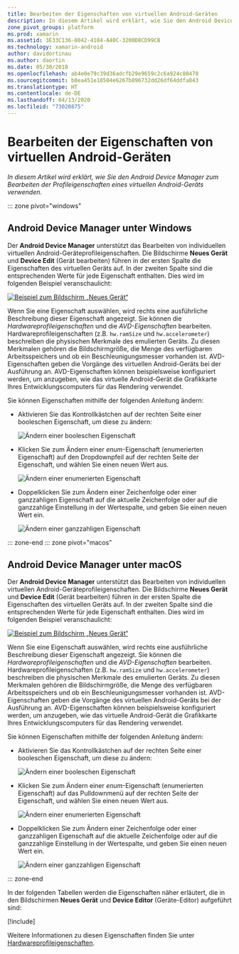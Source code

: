 ```yaml
---
title: Bearbeiten der Eigenschaften von virtuellen Android-Geräten
description: In diesem Artikel wird erklärt, wie Sie den Android Device Manager zum Bearbeiten der Profileigenschaften eines virtuellen Android-Geräts verwenden.
zone_pivot_groups: platform
ms.prod: xamarin
ms.assetid: 3E33C136-8042-4184-A40C-3200D8CD99CB
ms.technology: xamarin-android
author: davidortinau
ms.author: daortin
ms.date: 05/30/2018
ms.openlocfilehash: ab4e0e79c39d36adcfb29e9659c2c6a924c80470
ms.sourcegitcommit: b0ea451e18504e6267b896732dd26df64ddfa843
ms.translationtype: HT
ms.contentlocale: de-DE
ms.lasthandoff: 04/13/2020
ms.locfileid: "73020875"
---
```

# <a name="editing-android-virtual-device-properties"></a>Bearbeiten der Eigenschaften von virtuellen Android-Geräten

_In diesem Artikel wird erklärt, wie Sie den Android Device Manager zum Bearbeiten der Profileigenschaften eines virtuellen Android-Geräts verwenden._

::: zone pivot="windows"

## <a name="android-device-manager-on-windows"></a>Android Device Manager unter Windows

Der **Android Device Manager** unterstützt das Bearbeiten von individuellen virtuellen Android-Geräteprofileigenschaften. Die Bildschirme **Neues Gerät** und **Device Edit** (Gerät bearbeiten) führen in der ersten Spalte die Eigenschaften des virtuellen Geräts auf. In der zweiten Spalte sind die entsprechenden Werte für jede Eigenschaft enthalten. Dies wird im folgenden Beispiel veranschaulicht: 

[![Beispiel zum Bildschirm „Neues Gerät“](device-properties-images/win/01-new-device-editor-sml.png)](device-properties-images/win/01-new-device-editor.png#lightbox)

Wenn Sie eine Eigenschaft auswählen, wird rechts eine ausführliche Beschreibung dieser Eigenschaft angezeigt. Sie können die *Hardwareprofileigenschaften* und die *AVD-Eigenschaften* bearbeiten. Hardwareprofileigenschaften (z.B. `hw.ramSize` und `hw.accelerometer`) beschreiben die physischen Merkmale des emulierten Geräts. Zu diesen Merkmalen gehören die Bildschirmgröße, die Menge des verfügbaren Arbeitsspeichers und ob ein Beschleunigungsmesser vorhanden ist. AVD-Eigenschaften geben die Vorgänge des virtuellen Android-Geräts bei der Ausführung an. AVD-Eigenschaften können beispielsweise konfiguriert werden, um anzugeben, wie das virtuelle Android-Gerät die Grafikkarte Ihres Entwicklungscomputers für das Rendering verwendet.

Sie können Eigenschaften mithilfe der folgenden Anleitung ändern:

- Aktivieren Sie das Kontrollkästchen auf der rechten Seite einer booleschen Eigenschaft, um diese zu ändern:

    ![Ändern einer booleschen Eigenschaft](device-properties-images/win/02-boolean-value.png)

- Klicken Sie zum Ändern einer *enum*-Eigenschaft (enumerierten Eigenschaft) auf den Dropdownpfeil auf der rechten Seite der Eigenschaft, und wählen Sie einen neuen Wert aus.

    ![Ändern einer enumerierten Eigenschaft](device-properties-images/win/04-enum-value.png)

- Doppelklicken Sie zum Ändern einer Zeichenfolge oder einer ganzzahligen Eigenschaft auf die aktuelle Zeichenfolge oder auf die ganzzahlige Einstellung in der Wertespalte, und geben Sie einen neuen Wert ein.

    ![Ändern einer ganzzahligen Eigenschaft](device-properties-images/win/03-integer-value.png)

::: zone-end
::: zone pivot="macos"

## <a name="android-device-manager-on-macos"></a>Android Device Manager unter macOS

Der **Android Device Manager** unterstützt das Bearbeiten von individuellen virtuellen Android-Geräteprofileigenschaften. Die Bildschirme **Neues Gerät** und **Device Edit** (Gerät bearbeiten) führen in der ersten Spalte die Eigenschaften des virtuellen Geräts auf. In der zweiten Spalte sind die entsprechenden Werte für jede Eigenschaft enthalten. Dies wird im folgenden Beispiel veranschaulicht: 

[![Beispiel zum Bildschirm „Neues Gerät“](device-properties-images/mac/01-new-device-editor-sml.png)](device-properties-images/mac/01-new-device-editor.png#lightbox)

Wenn Sie eine Eigenschaft auswählen, wird rechts eine ausführliche Beschreibung dieser Eigenschaft angezeigt. Sie können die *Hardwareprofileigenschaften* und die *AVD-Eigenschaften* bearbeiten. Hardwareprofileigenschaften (z.B. `hw.ramSize` und `hw.accelerometer`) beschreiben die physischen Merkmale des emulierten Geräts. Zu diesen Merkmalen gehören die Bildschirmgröße, die Menge des verfügbaren Arbeitsspeichers und ob ein Beschleunigungsmesser vorhanden ist. AVD-Eigenschaften geben die Vorgänge des virtuellen Android-Geräts bei der Ausführung an. AVD-Eigenschaften können beispielsweise konfiguriert werden, um anzugeben, wie das virtuelle Android-Gerät die Grafikkarte Ihres Entwicklungscomputers für das Rendering verwendet.

Sie können Eigenschaften mithilfe der folgenden Anleitung ändern:

- Aktivieren Sie das Kontrollkästchen auf der rechten Seite einer booleschen Eigenschaft, um diese zu ändern:

    ![Ändern einer booleschen Eigenschaft](device-properties-images/mac/02-boolean-value.png)

- Klicken Sie zum Ändern einer *enum*-Eigenschaft (enumerierten Eigenschaft) auf das Pulldownmenü auf der rechten Seite der Eigenschaft, und wählen Sie einen neuen Wert aus.

    ![Ändern einer enumerierten Eigenschaft](device-properties-images/mac/04-enum-value.png)

- Doppelklicken Sie zum Ändern einer Zeichenfolge oder einer ganzzahligen Eigenschaft auf die aktuelle Zeichenfolge oder auf die ganzzahlige Einstellung in der Wertespalte, und geben Sie einen neuen Wert ein.

    ![Ändern einer ganzzahligen Eigenschaft](device-properties-images/mac/03-integer-value.png)

::: zone-end

In der folgenden Tabellen werden die Eigenschaften näher erläutert, die in den Bildschirmen **Neues Gerät** und **Device Editor** (Geräte-Editor) aufgeführt sind:

[!include[](~/android/includes/emulator-properties.md)]

Weitere Informationen zu diesen Eigenschaften finden Sie unter [Hardwareprofileigenschaften](https://developer.android.com/studio/run/managing-avds.html#hpproperties).
